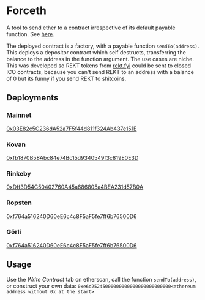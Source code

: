 # Forceth

A tool to send ether to a contract irrespective of its default payable function. See [here](https://consensys.github.io/smart-contract-best-practices/known_attacks/#forcibly-sending-ether-to-a-contract).

The deployed contract is a factory, with a payable function `sendTo(address)`. This deploys a depositor contract which self destructs, transferring the balance to the address in the function argument. The use cases are niche. This was developed so REKT tokens from [rekt.fyi](https://rekt.fyi) could be sent to closed ICO contracts, because you can't send REKT to an address with a balance of 0 but its funny if you send REKT to shitcoins.


## Deployments

### Mainnet
[0x03E82c5C236dA52a7F5f44d811f324Ab437e151E](https://etherscan.io/address/0x03E82c5C236dA52a7F5f44d811f324Ab437e151E)

### Kovan
[0xfb1870B58Abc84e74Bc15d9340549f3c819E0E3D](https://kovan.etherscan.io/address/0xfb1870B58Abc84e74Bc15d9340549f3c819E0E3D)

### Rinkeby
[0xDff3D54C50402760A45a686805a4BEA231d57B0A](https://rinkeby.etherscan.io/address/0xDff3D54C50402760A45a686805a4BEA231d57B0A)

### Ropsten
[0xf764a516240D60eE6c4c8F5aF5fe7ff6b76500D6](https://ropsten.etherscan.io/address/0xf764a516240D60eE6c4c8F5aF5fe7ff6b76500D6)

### Görli
[0xf764a516240D60eE6c4c8F5aF5fe7ff6b76500D6](https://goerli.etherscan.io/address/0xf764a516240D60eE6c4c8F5aF5fe7ff6b76500D6)


## Usage

Use the *Write Contract* tab on etherscan, call the function `sendTo(address)`, or construct your own data:
`0xe6d25245000000000000000000000000<ethereum address without 0x at the start>`
